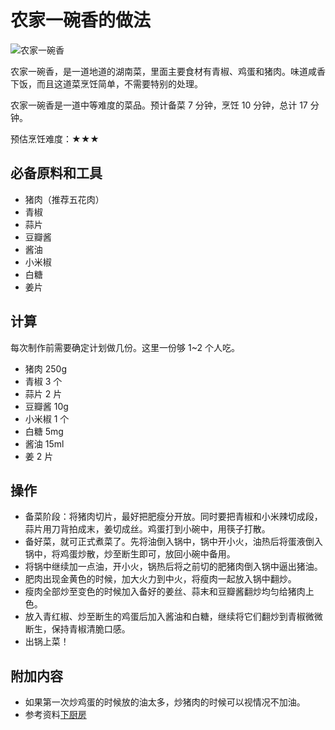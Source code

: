 # 农家一碗香的做法

![农家一碗香](./农家一碗香成品.jpg)

农家一碗香，是一道地道的湖南菜，里面主要食材有青椒、鸡蛋和猪肉。味道咸香下饭，而且这道菜烹饪简单，不需要特别的处理。

农家一碗香是一道中等难度的菜品。预计备菜 7 分钟，烹饪 10 分钟，总计 17 分钟。

预估烹饪难度：★★★

## 必备原料和工具

+ 猪肉（推荐五花肉）
+ 青椒
+ 蒜片
+ 豆瓣酱
+ 酱油
+ 小米椒
+ 白糖
+ 姜片

## 计算

每次制作前需要确定计划做几份。这里一份够 1~2 个人吃。

+ 猪肉 250g
+ 青椒 3 个
+ 蒜片 2 片
+ 豆瓣酱 10g
+ 小米椒 1 个
+ 白糖 5mg
+ 酱油 15ml
+ 姜 2 片

## 操作

+ 备菜阶段：将猪肉切片，最好把肥瘦分开放。同时要把青椒和小米辣切成段，蒜片用刀背拍成末，姜切成丝。鸡蛋打到小碗中，用筷子打散。
+ 备好菜，就可正式煮菜了。先将油倒入锅中，锅中开小火，油热后将蛋液倒入锅中，将鸡蛋炒散，炒至断生即可，放回小碗中备用。
+ 将锅中继续加一点油，开小火，锅热后将之前切的肥猪肉倒入锅中逼出猪油。
+ 肥肉出现金黄色的时候，加大火力到中火，将瘦肉一起放入锅中翻炒。
+ 瘦肉全部炒至变色的时候加入备好的姜丝、蒜末和豆瓣酱翻炒均匀给猪肉上色。
+ 放入青红椒、炒至断生的鸡蛋后加入酱油和白糖，继续将它们翻炒到青椒微微断生，保持青椒清脆口感。
+ 出锅上菜！

## 附加内容

+ 如果第一次炒鸡蛋的时候放的油太多，炒猪肉的时候可以视情况不加油。
+ 参考资料[下厨房](https://www.xiachufang.com/recipe/106817581/)